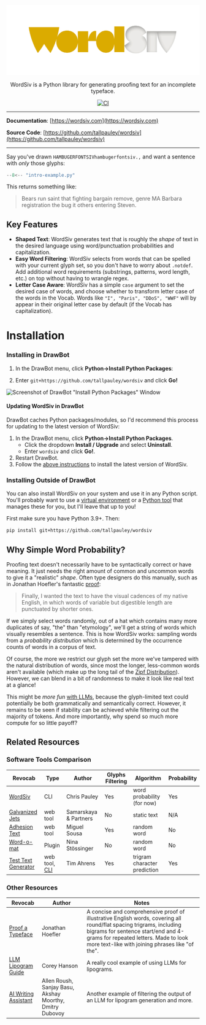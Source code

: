<p align="center">
  <a href="https://wordsiv.com"><img src="images/wordsiv-logo.png" alt="WordSiv"></a>
</p>
<p align="center">WordSiv is a Python library for generating proofing text for an incomplete
typeface.
</p>
<p align="center">
  <a href="https://github.com/tallpauley/wordsiv/actions/workflows/ci.yml?query=branch%3Amain">
    <img src="https://github.com/tallpauley/wordsiv/actions/workflows/ci.yml/badge.svg?branch=main" alt="CI">
  </a>
</p>

---

**Documentation**: [https://wordsiv.com](https://wordsiv.com)

**Source Code**: [https://github.com/tallpauley/wordsiv](https://github.com/tallpauley/wordsiv)

---

Say you've drawn `HAMBUGERFONTSIVhambugerfontsiv.,` and want a sentence with
*only* those glyphs:
```python
--8<-- "intro-example.py"
```

This returns something like:

>Bears run saint that fighting bargain remove, genre MA Barbara registration the
>bug it others entering Steven.

## Key Features

- **Shaped Text**: WordSiv generates text that is roughly the *shape* of text in
  the desired language using word/punctuation probabilities and capitalization.
- **Easy Word Filtering**: WordSiv selects from words that can be spelled with
  your current glyph set, so you don't have to worry about `.notdef`. Add
  additional word requirements (substrings, patterns, word length, etc.) on top
  without having to wrangle regex.
- **Letter Case Aware**: WordSiv has a simple `case` argument to set the desired
  case of words, and choose whether to transform letter case of the words in the
  Vocab. Words like `"I", "Paris", "DDoS", "WWF"` will by appear in their
  original letter case by default (if the Vocab has capitalization).

# Installation

### Installing in DrawBot

1. In the DrawBot menu, click **Python->Install Python Packages**:

2. Enter ```git+https://github.com/tallpauley/wordsiv``` and click **Go!**

![Screenshot of DrawBot "Install Python Packages"
Window](./images/drawbot-install.jpg)

#### Updating WordSiv in DrawBot

DrawBot caches Python packages/modules, so I'd recommend this process for
updating to the latest version of WordSiv:

1. In the DrawBot menu, click **Python->Install Python Packages**.
    - Click the dropdown **Install / Upgrade** and select **Uninstall**.
    - Enter `wordsiv` and click **Go!**.
4. Restart DrawBot.
5. Follow the [above instructions](#installing-in-drawbot) to install the latest
   version of WordSiv.


### Installing Outside of DrawBot

You can also install WordSiv on your system and use it in any Python script.
You'll probably want to use a [virtual environment][venv] or a
[Python tool][tool] that manages these for you, but I'll leave that up to you!

First make sure you have Python 3.9+. Then:

```bash
pip install git+https://github.com/tallpauley/wordsiv
```

## Why Simple Word Probability?

Proofing text doesn't necessarily have to be syntactically correct or have
meaning. It just needs the right amount of common and uncommon words to give it
a "realistic" *shape*. Often type designers do this manually, such as in
Jonathan Hoefler's fantastic [proof][proof]:
>Finally, I wanted the text to have the visual cadences of my native English, in
>which words of variable but digestible length are punctuated by shorter ones.

If we simply select words randomly, out of a hat which contains many more
duplicates of say, "the" than "etymology", we'll get a string of words which
visually resembles a sentence. This is how WordSiv works: sampling words from a
*probability distribution* which is determined by the occurrence counts of words
in a corpus of text.

Of course, the more we restrict our glyph set the more we've tampered with the
natural distribution of words, since most the longer, less-common words aren't
available (which make up the long tail of the [Zipf Distribution][zipf]).
However, we can blend in a bit of randomness to make it look like real text at a
glance!

This might be *more fun* [with LLMs](#other-resources), because the
glyph-limited text could potentially be both grammatically and semantically
correct. However, it remains to be seen if stability can be achieved while
filtering out the majority of tokens. And more importantly, why spend so much
more compute for so little payoff?

## Related Resources

### Software Tools Comparison

| Revocab | Type | Author | Glyphs Filtering | Algorithm | Probability |
| -- | -- | -- | -- | -- | -- |
| [WordSiv](#) | CLI | Chris Pauley | Yes | word probability (for now) | Yes |
| [Galvanized Jets][galvanized] | web tool | Samarskaya & Partners | No | static text | N/A |
| [Adhesion Text][adhesion] | web tool | Miguel Sousa | Yes | random word |  No |
| [Word-o-mat][wordomat] | Plugin | Nina Stössinger | No | random word | No
| [Test Text Generator][justanother] | web tool, [CLI][justanothercli] | Tim Ahrens | Yes | trigram character prediction | Yes |

### Other Resources

| Revocab | Author | Notes |
| -- | -- | -- |
| [Proof a Typeface][proof] | Jonathan Hoefler | A concise and comprehensive proof of illustrative English words, covering all round/flat spacing trigrams, including bigrams for sentence start/end and 4-grams for repeated letters. Made to look more text-like with joining phrases like "of the".
| [LLM Lipogram Guide][lipogram] | Corey Hanson | A really cool example of using LLMs for lipograms.
| [AI Writing Assistant][poets] | Allen Roush, Sanjay Basu, Akshay Moorthy, Dmitry Dubovoy | Another example of filtering the output of an LLM for lipogram generation and more.

[venv]: https://docs.python.org/3/library/venv.html
[tool]: https://www.reddit.com/r/Python/comments/16qz8mx/pipenv_piptools_pdm_or_poetry/
[proof]: https://jonathanhoefler.com/articles/how-to-proof-a-typeface
[zipf]: https://en.wikipedia.org/wiki/Zipf's_law#Word_frequencies_in_natural_languages
[galvanized]: https://www.galvanizedjets.com/
[adhesion]: https://adhesiontext.com/
[wordomat]: https://github.com/ninastoessinger/word-o-mat
[justanother]: https://justanotherfoundry.com/generator
[justanothercli]: https://github.com/justanotherfoundry/text-generator/tree/master
[lipogram]: https://coreyhanson.com/blog/a-simple-way-to-program-an-llm-lipogram/
[poets]: https://arxiv.org/abs/2306.15926
